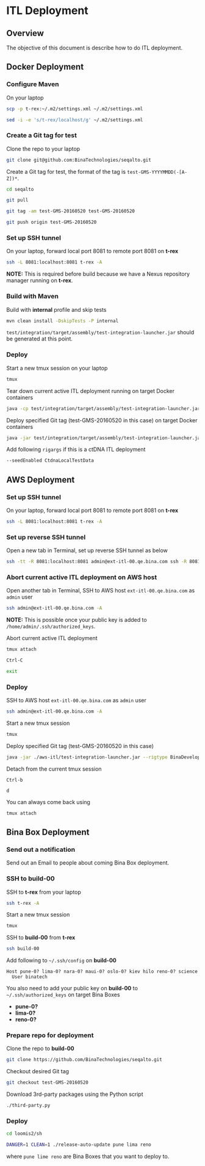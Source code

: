 # ITL Deployment

## Overview

The objective of this document is describe how to do ITL deployment.

## Docker Deployment

### Configure Maven

On your laptop
```bash
scp -p t-rex:~/.m2/settings.xml ~/.m2/settings.xml

sed -i -e 's/t-rex/localhost/g' ~/.m2/settings.xml
```

### Create a Git tag for test

Clone the repo to your laptop
```bash
git clone git@github.com:BinaTechnologies/seqalto.git
```

Create a Git tag for test, the format of the tag is `test-GMS-YYYYMMDD(-[A-Z])*`.
```bash
cd seqalto

git pull

git tag -am test-GMS-20160520 test-GMS-20160520

git push origin test-GMS-20160520
```

### Set up SSH tunnel

On your laptop, forward local port 8081 to remote port 8081 on **t-rex**

```bash
ssh -L 8081:localhost:8081 t-rex -A
```
**NOTE:** This is required before build because we have a Nexus repository manager running on **t-rex**.

### Build with Maven

Build with **internal** profile and skip tests
```bash
mvn clean install -DskipTests -P internal
```
`test/integration/target/assembly/test-integration-launcher.jar` should be generated at this point.

### Deploy

Start a new tmux session on your laptop
```bash
tmux
```

Tear down current active ITL deployment running on target Docker containers
```bash
java -cp test/integration/target/assembly/test-integration-launcher.jar com.bina.seqalto.test.integration.IntegrationTest_Teardown --rigtype "BinaDevelopment" --rigargs "--gitURL git@github.com:BinaTechnologies/seqalto.git test-GMS-20160406 tehran-01-06 tehran-01-07 tehran-01-08 tehran-01-09" --username wangz95 --noprompt
```

Deploy specified Git tag (test-GMS-20160520 in this case) on target Docker containers
```bash
java -jar test/integration/target/assembly/test-integration-launcher.jar --rigtype "BinaDevelopment" --rigargs "--gitURL git@github.com:BinaTechnologies/seqalto.git test-GMS-20160520 tehran-01-06 tehran-01-07 tehran-01-08 tehran-01-09" --username wangz95 --noprompt --keepup
```

Add following `rigargs` if this is a ctDNA ITL deployment
```bash
--seedEnabled CtdnaLocalTestData
```

## AWS Deployment

### Set up SSH tunnel

On your laptop, forward local port 8081 to remote port 8081 on **t-rex**
```bash
ssh -L 8081:localhost:8081 t-rex -A
```

### Set up reverse SSH tunnel

Open a new tab in Terminal, set up reverse SSH tunnel as below
```bash
ssh -tt -R 8081:localhost:8081 admin@ext-itl-00.qe.bina.com ssh -R 8081:localhost:8081 build-00
```

### Abort current active ITL deployment on AWS host

Open another tab in Terminal, SSH to AWS host `ext-itl-00.qe.bina.com` as `admin` user
```bash
ssh admin@ext-itl-00.qe.bina.com -A
```
**NOTE:** This is possible once your public key is added to `/home/admin/.ssh/authorized_keys`.

Abort current active ITL deployment
```bash
tmux attach

Ctrl-C

exit
```

### Deploy

SSH to AWS host `ext-itl-00.qe.bina.com` as `admin` user
```bash
ssh admin@ext-itl-00.qe.bina.com -A
```

Start a new tmux session
```bash
tmux
```

Deploy specified Git tag (test-GMS-20160520 in this case)
```bash
java -jar ./aws-itl/test-integration-launcher.jar --rigtype BinaDevelopment --rigargs "--port 18933 --gitURL git@github.com:BinaTechnologies/seqalto.git test-GMS-20160520 172.17.0.1" --username admin --noprompt
```

Detach from the current tmux session
```
Ctrl-b

d
```

You can always come back using
```bash
tmux attach
```

## Bina Box Deployment

### Send out a notification

Send out an Email to people about coming Bina Box deployment.

### SSH to build-00

SSH to **t-rex** from your laptop
```bash
ssh t-rex -A
```

Start a new tmux session
```bash
tmux
```

SSH to **build-00** from **t-rex**
```bash
ssh build-00
```

Add following to `~/.ssh/config` on **build-00**
```
Host pune-0? lima-0? nara-0? maui-0? oslo-0? kiev hilo reno-0? science
  User binatech
```

You also need to add your public key on **build-00** to `~/.ssh/authorized_keys` on target Bina Boxes
* **pune-0?**
* **lima-0?**
* **reno-0?**

### Prepare repo for deployment

Clone the repo to **build-00**
```bash
git clone https://github.com/BinaTechnologies/seqalto.git
```

Checkout desired Git tag
```bash
git checkout test-GMS-20160520
```

Download 3rd-party packages using the Python script
```bash
./third-party.py
```

### Deploy
```bash
cd loomis2/sh

DANGER=1 CLEAN=1 ./release-auto-update pune lima reno
```
where `pune lime reno` are Bina Boxes that you want to deploy to.

